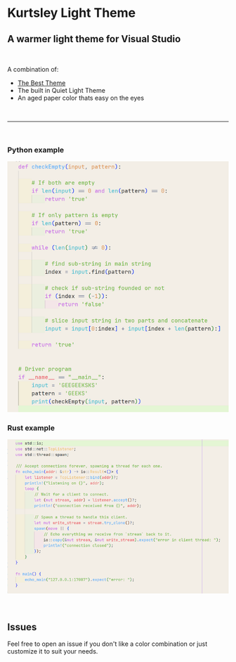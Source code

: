# Kurtsley Light Theme

## A warmer light theme for Visual Studio

<br>

A combination of:
* [The Best Theme](https://github.com/jankohlbach/The-Best-Theme)
* The built in Quiet Light Theme
* An aged paper color thats easy on the eyes

<br>

---

<br>

### Python example
![Python example](python2.png)

### Rust example
![Rust example](rust3.png)

<br>

## Issues
Feel free to open an issue if you don't like a color combination or just customize it to suit your needs.
